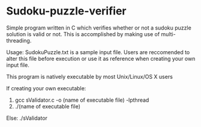 # Sudoku-puzzle-verifier
Simple program written in C which verifies whether or not a sudoku puzzle solution is valid or not.
This is accomplished by making use of multi-threading.

Usage: SudokuPuzzle.txt is a sample input file. Users are reccomended to alter this file before execution or use it as reference when creating your own input file.

This program is natively executable by most Unix/Linux/OS X users

If creating your own executable:

1. gcc sValidator.c -o (name of executable file) -lpthread
2. ./(name of executable file)

Else:
  ./sValidator
